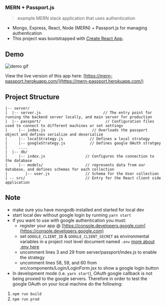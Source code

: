 ### MERN + Passport.js
> example MERN stack application that uses authentication

* Mongo, Express, React, Node (MERN) + Passport.js for managing authentication
* This project was bootstrapped with [Create React App](https://github.com/facebookincubator/create-react-app).

## Demo
![demo gif](./_screenshots/mern_passport_demo.gif)

View the live version of this app here:
[https://mern-passport.herokuapp.com/](https://mern-passport.herokuapp.com/)

## Project Structure
```
|-- server/
|  |-- server.js                            // The entry point for running the backend server locally, and main server for production
|  |-- passport/                             // Configuration files used to connect to different machines or set settings
|     |-- index.js                     // Overloads the passport object and defines serialize and deserialize
|     |-- localStrategy.js            // Defines a local strategy
|     |-- googleStrategy.js           // Defines google OAuth stratgey
|     ....
|  |-- db/                             
|     |-- index.js                  // Configures the connection to the database
|     |-- models/                   // represents data from our database, and defines schemas for each collection
|        |-- user.js                // Schema for the User collection
| -- src/                           // Entry for the React client side application
```

## Note
* make sure you have mongodb installed and started for local dev
* start local dev without google login by running `yarn start`
* If you want to use with google authentication you must:
  * register your app @ [https://console.developers.google.com](https://console.developers.google.com)
  * set `GOOGLE_CLIENT_ID` & `GOOGLE_CLIENT_SECRET` as environmental variables in a project root level document named `.env` [more about .env here](https://www.npmjs.com/package/dotenv)
  * uncomment lines 3 and 29 from server/passport/index.js to enable the strategy
  * uncomment lines 58, 59, and 60 from src/components/Login/LoginForm.jsx to show a google login button
* In development mode (i.e. `yarn start`), OAuth google callback is not being proxied to the google servers. Therefore in order to test the google OAuth on your local machine do the following:
1) `npm run build`
2) `npm run prod`
